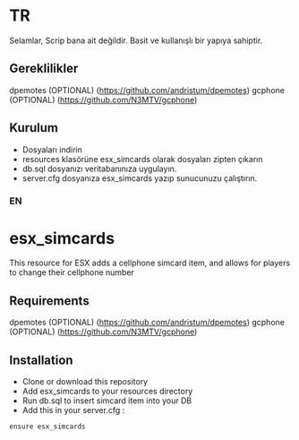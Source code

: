 # TR
Selamlar,
Scrip bana ait değildir. Basit ve kullanışlı bir yapıya sahiptir.

## Gereklilikler
dpemotes (OPTIONAL) (https://github.com/andristum/dpemotes) 
gcphone (OPTIONAL) (https://github.com/N3MTV/gcphone)

## Kurulum
- Dosyaları indirin
- resources klasörüne esx_simcards olarak dosyaları zipten çıkarın
- db.sql dosyanızı veritabanınıza uygulayın.
- server.cfg dosyanıza esx_simcards yazıp sunucunuzu çalıştırın.

### EN

# esx_simcards

This resource for ESX adds a cellphone simcard item, and allows for players to change their cellphone number

## Requirements
dpemotes (OPTIONAL) (https://github.com/andristum/dpemotes) 
gcphone (OPTIONAL) (https://github.com/N3MTV/gcphone)


## Installation
- Clone or download this repository
- Add esx_simcards to your resources directory
- Run db.sql to insert simcard item into your DB
- Add this in your server.cfg :

```
ensure esx_simcards
```
